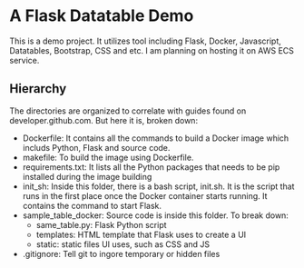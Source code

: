 A Flask Datatable Demo
================

This is a demo project. It utilizes tool including Flask, Docker, Javascript, Datatables, Bootstrap, CSS and etc.
I am planning on hosting it on AWS ECS service.

## Hierarchy

The directories are organized to correlate with guides found on developer.github.com.
But here it is, broken down:

- Dockerfile: It contains all the commands to build a Docker image which includs Python, Flask and source code.
- makefile: To build the image using Dockerfile.
- requirements.txt: It lists all the Python packages that needs to be pip installed during the image building
- init_sh: Inside this folder, there is a bash script, init.sh. It is the script that runs in the first place once the Docker container starts running. It contains the command to start Flask.
- sample_table_docker: Source code is inside this folder. To break down:
  - same_table.py: Flask Python script
  - templates: HTML template that Flask uses to create a UI
  - static: static files UI uses, such as CSS and JS
- .gitignore: Tell git to ingore temporary or hidden files

